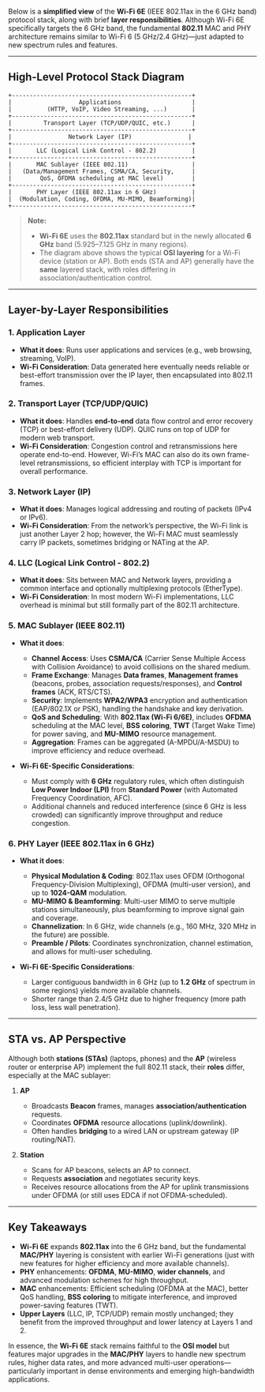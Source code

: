 Below is a **simplified view** of the **Wi-Fi 6E** (IEEE 802.11ax in the 6 GHz band) protocol stack, along with brief **layer responsibilities**. Although Wi-Fi 6E specifically targets the 6 GHz band, the fundamental **802.11** MAC and PHY architecture remains similar to Wi-Fi 6 (5 GHz/2.4 GHz)—just adapted to new spectrum rules and features.

---

## **High-Level Protocol Stack Diagram**

```
+---------------------------------------------------+
|                   Applications                    |
|          (HTTP, VoIP, Video Streaming, ...)       |
+---------------------------------------------------+
|         Transport Layer (TCP/UDP/QUIC, etc.)      |
+---------------------------------------------------+
|                Network Layer (IP)                |
+---------------------------------------------------+
|       LLC (Logical Link Control - 802.2)          |
+---------------------------------------------------+
|       MAC Sublayer (IEEE 802.11)                  |
|   (Data/Management Frames, CSMA/CA, Security,     |
|        QoS, OFDMA scheduling at MAC level)        |
+---------------------------------------------------+
|       PHY Layer (IEEE 802.11ax in 6 GHz)          |
|  (Modulation, Coding, OFDMA, MU-MIMO, Beamforming)|
+---------------------------------------------------+
```

> **Note:**  
> - **Wi-Fi 6E** uses the **802.11ax** standard but in the newly allocated **6 GHz** band (5.925–7.125 GHz in many regions).  
> - The diagram above shows the typical **OSI layering** for a Wi-Fi device (station or AP). Both ends (STA and AP) generally have the **same** layered stack, with roles differing in association/authentication control.

---

## **Layer-by-Layer Responsibilities**

### **1. Application Layer**
- **What it does**: Runs user applications and services (e.g., web browsing, streaming, VoIP).  
- **Wi-Fi Consideration**: Data generated here eventually needs reliable or best-effort transmission over the IP layer, then encapsulated into 802.11 frames.

### **2. Transport Layer (TCP/UDP/QUIC)**
- **What it does**: Handles **end-to-end** data flow control and error recovery (TCP) or best-effort delivery (UDP). QUIC runs on top of UDP for modern web transport.  
- **Wi-Fi Consideration**: Congestion control and retransmissions here operate end-to-end. However, Wi-Fi’s MAC can also do its own frame-level retransmissions, so efficient interplay with TCP is important for overall performance.

### **3. Network Layer (IP)**
- **What it does**: Manages logical addressing and routing of packets (IPv4 or IPv6).  
- **Wi-Fi Consideration**: From the network’s perspective, the Wi-Fi link is just another Layer 2 hop; however, the Wi-Fi MAC must seamlessly carry IP packets, sometimes bridging or NATing at the AP.

### **4. LLC (Logical Link Control - 802.2)**
- **What it does**: Sits between MAC and Network layers, providing a common interface and optionally multiplexing protocols (EtherType).  
- **Wi-Fi Consideration**: In most modern Wi-Fi implementations, LLC overhead is minimal but still formally part of the 802.11 architecture.

### **5. MAC Sublayer (IEEE 802.11)**
- **What it does**:  
  - **Channel Access**: Uses **CSMA/CA** (Carrier Sense Multiple Access with Collision Avoidance) to avoid collisions on the shared medium.  
  - **Frame Exchange**: Manages **Data frames**, **Management frames** (beacons, probes, association requests/responses), and **Control frames** (ACK, RTS/CTS).  
  - **Security**: Implements **WPA2/WPA3** encryption and authentication (EAP/802.1X or PSK), handling the handshake and key derivation.  
  - **QoS and Scheduling**: With **802.11ax (Wi-Fi 6/6E)**, includes **OFDMA** scheduling at the MAC level, **BSS coloring**, **TWT** (Target Wake Time) for power saving, and **MU-MIMO** resource management.  
  - **Aggregation**: Frames can be aggregated (A-MPDU/A-MSDU) to improve efficiency and reduce overhead.  

- **Wi-Fi 6E-Specific Considerations**:  
  - Must comply with **6 GHz** regulatory rules, which often distinguish **Low Power Indoor (LPI)** from **Standard Power** (with Automated Frequency Coordination, AFC).  
  - Additional channels and reduced interference (since 6 GHz is less crowded) can significantly improve throughput and reduce congestion.

### **6. PHY Layer (IEEE 802.11ax in 6 GHz)**
- **What it does**:  
  - **Physical Modulation & Coding**: 802.11ax uses OFDM (Orthogonal Frequency-Division Multiplexing), OFDMA (multi-user version), and up to **1024-QAM** modulation.  
  - **MU-MIMO & Beamforming**: Multi-user MIMO to serve multiple stations simultaneously, plus beamforming to improve signal gain and coverage.  
  - **Channelization**: In 6 GHz, wide channels (e.g., 160 MHz, 320 MHz in the future) are possible.  
  - **Preamble / Pilots**: Coordinates synchronization, channel estimation, and allows for multi-user scheduling.

- **Wi-Fi 6E-Specific Considerations**:  
  - Larger contiguous bandwidth in 6 GHz (up to **1.2 GHz** of spectrum in some regions) yields more available channels.  
  - Shorter range than 2.4/5 GHz due to higher frequency (more path loss, less wall penetration).

---

## **STA vs. AP Perspective**

Although both **stations (STAs)** (laptops, phones) and the **AP** (wireless router or enterprise AP) implement the full 802.11 stack, their **roles** differ, especially at the MAC sublayer:

1. **AP**  
   - Broadcasts **Beacon** frames, manages **association/authentication** requests.  
   - Coordinates **OFDMA** resource allocations (uplink/downlink).  
   - Often handles **bridging** to a wired LAN or upstream gateway (IP routing/NAT).

2. **Station**  
   - Scans for AP beacons, selects an AP to connect.  
   - Requests **association** and negotiates security keys.  
   - Receives resource allocations from the AP for uplink transmissions under OFDMA (or still uses EDCA if not OFDMA-scheduled).

---

## **Key Takeaways**

- **Wi-Fi 6E** expands **802.11ax** into the 6 GHz band, but the fundamental **MAC/PHY** layering is consistent with earlier Wi-Fi generations (just with new features for higher efficiency and more available channels).  
- **PHY** enhancements: **OFDMA**, **MU-MIMO**, **wider channels**, and advanced modulation schemes for high throughput.  
- **MAC** enhancements: Efficient scheduling (OFDMA at the MAC), better QoS handling, **BSS coloring** to mitigate interference, and improved power-saving features (TWT).  
- **Upper Layers** (LLC, IP, TCP/UDP) remain mostly unchanged; they benefit from the improved throughput and lower latency at Layers 1 and 2.  

In essence, the **Wi-Fi 6E** stack remains faithful to the **OSI model** but features major upgrades in the **MAC/PHY** layers to handle new spectrum rules, higher data rates, and more advanced multi-user operations—particularly important in dense environments and emerging high-bandwidth applications.
